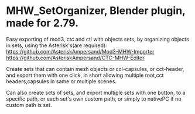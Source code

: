 # MHW_SetOrganizer, Blender plugin, made for 2.79.
Easy exporting of mod3, ctc and ctl with objects sets, by organizing objects in sets, using the Asterisk's(are required):
https://github.com/AsteriskAmpersand/Mod3-MHW-Importer
https://github.com/AsteriskAmpersand/CTC-MHW-Editor

Create sets that can contain mesh objects or ccl-capsules, or cct-header, and export them with one click, 
in short allowing multiple root,cct headers,capsules in same or multiple scenes.

Can also create sets of sets, and export multiple sets with one button, to a specific path, or each set's own custom path,
or simply to nativePC if no custom path is set.
